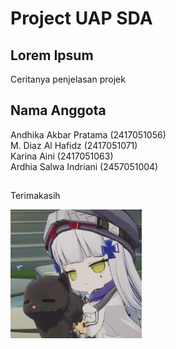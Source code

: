 # Project UAP SDA
## Lorem Ipsum
Ceritanya penjelasan projek
## Nama Anggota
Andhika Akbar Pratama (2417051056)
<br/> M. Diaz Al Hafidz (2417051071)
<br/> Karina Aini (2417051063)
<br/> Ardhia Salwa Indriani (2457051004)
##
Terimakasih

![](https://github.com/Quekar/Gif-placeholder/blob/main/cat_gun.gif)
